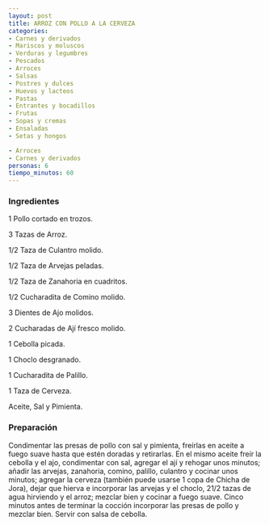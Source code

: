```yaml
---
layout: post
title: ARROZ CON POLLO A LA CERVEZA
categories:
- Carnes y derivados
- Mariscos y moluscos
- Verduras y legumbres
- Pescados
- Arroces
- Salsas
- Postres y dulces
- Huevos y lacteos
- Pastas
- Entrantes y bocadillos
- Frutas
- Sopas y cremas
- Ensaladas
- Setas y hongos

- Arroces
- Carnes y derivados
personas: 6 
tiempo_minutos: 60 
---
```

<h3>Ingredientes</h3>
1 Pollo cortado en trozos.

3 Tazas de Arroz.

1/2 Taza de Culantro molido.

1/2 Taza de Arvejas peladas.

1/2 Taza de Zanahoria en cuadritos.

1/2 Cucharadita de Comino molido.

3 Dientes de Ajo molidos.

2 Cucharadas de Ají fresco molido.

1 Cebolla picada.

1 Choclo desgranado.

1 Cucharadita de Palillo.

1 Taza de Cerveza.

Aceite, Sal y Pimienta.

<h3>Preparación</h3>
Condimentar las presas de pollo con sal y pimienta, freírlas en aceite a fuego suave hasta que estén doradas y retirarlas. En el mismo aceite freír la cebolla y el ajo, condimentar con sal, agregar el ají y rehogar unos minutos; añadir las arvejas, zanahoria, comino, palillo, culantro y cocinar unos minutos; agregar la cerveza (también puede usarse 1 copa de Chicha de Jora), dejar que hierva e incorporar las arvejas y el choclo, 21/2 tazas de agua hirviendo y el arroz; mezclar bien y cocinar a fuego suave. Cinco minutos antes de terminar la cocción incorporar las presas de pollo y mezclar bien. Servir con salsa de cebolla.

